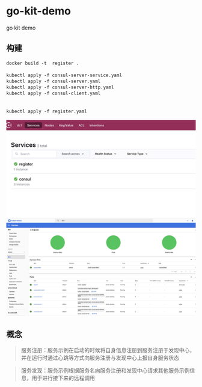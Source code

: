 # go-kit-demo
go kit demo

## 构建

```
docker build -t  register .

kubectl apply -f consul-server-service.yaml
kubectl apply -f consul-server.yaml
kubectl apply -f consul-server-http.yaml
kubectl apply -f consul-client.yaml


kubectl apply -f register.yaml
```

![consul](./imgs/k8s-go-kit13.jpg)
![k8s](./imgs/k8s-dashbord13.jpg)

## 概念

> 服务注册：服务示例在启动的时候将自身信息注册到服务注册于发现中心，并在运行时通过心跳等方式向服务注册与发现中心上报自身服务状态

> 服务发现：服务示例根据服务名向服务注册和发现中心请求其他服务示例信息，用于进行接下来的远程调用